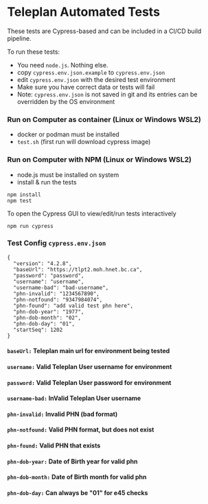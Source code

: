 # Teleplan Automated Tests
These tests are Cypress-based and can be included in a CI/CD build pipeline.

To run these tests:
- You need `node.js`.  Nothing else.
- copy `cypress.env.json.example` to `cypress.env.json`
- edit `cypress.env.json` with the desired test environment
- Make sure you have correct data or tests will fail
- Note: `cypress.env.json` is not saved in git and its entries can be overridden by the OS environment

### Run on Computer as container (Linux or Windows WSL2)
- docker or podman must be installed
- `test.sh` (first run will download cypress image)

### Run on Computer with NPM (Linux or Windows WSL2)
- node.js must be installed on system
- install & run the tests
```
npm install
npm test
```
To open the Cypress GUI to view/edit/run tests interactively
```
npm run cypress
```

### Test Config `cypress.env.json`
```
{
  "version": "4.2.8",
  "baseUrl": "https://tlpt2.moh.hnet.bc.ca",
  "password": "password",
  "username": "username",
  "username-bad": "bad-username",
  "phn-invalid": "1234567890",
  "phn-notfound": "9347984074",
  "phn-found": "add valid test phn here",
  "phn-dob-year": "1977",
  "phn-dob-month": "02",
  "phn-dob-day": "01",
  "startSeq": 1202
}
```
#### `baseUrl:` Teleplan main url for environment being tested
#### `username:` Valid Teleplan User username for environment
#### `password:` Valid  Teleplan User password for environment
#### `username-bad:` InValid Teleplan User username
#### `phn-invalid:` Invalid PHN (bad format)
#### `phn-notfound:` Valid PHN format, but does not exist
#### `phn-found:` Valid PHN that exists
#### `phn-dob-year:` Date of Birth year for valid phn
#### `phn-dob-month:` Date of Birth month for valid phn
#### `phn-dob-day:` Can always be "01" for e45 checks